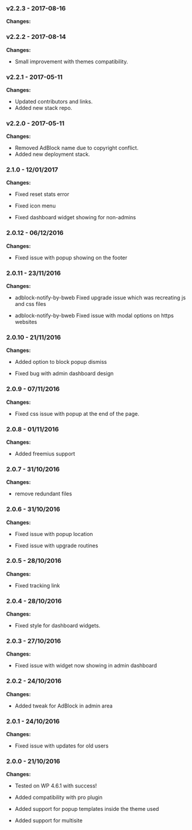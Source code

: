 
 ### v2.2.3 - 2017-08-16 
 **Changes:** 
  
 ### v2.2.2 - 2017-08-14 
 **Changes:** 
 * Small improvement with themes compatibility.
 
 ### v2.2.1 - 2017-05-11 
 **Changes:** 
 - Updated contributors and links. 
- Added new stack repo.
 
 ### v2.2.0 - 2017-05-11 
 **Changes:** 
 - Removed AdBlock name due to copyright conflict.
- Added new deployment stack.
 
### 2.1.0 - 12/01/2017
**Changes:** 
- Fixed reset stats error
- Fixed icon menu
- Fixed dashboard widget showing for non-admins

### 2.0.12 - 06/12/2016
**Changes:** 
- Fixed issue with popup showing on the footer

### 2.0.11 - 23/11/2016
**Changes:** 
- adblock-notify-by-bweb Fixed upgrade issue which was recreating js and css files
- adblock-notify-by-bweb Fixed issue with modal options on https websites

### 2.0.10 - 21/11/2016
**Changes:** 
- Added option to block popup dismiss
- Fixed bug with admin dashboard design

### 2.0.9 - 07/11/2016
**Changes:** 
- Fixed css issue with popup at the end of the page.

### 2.0.8 - 01/11/2016
**Changes:** 
- Added freemius support

### 2.0.7 - 31/10/2016
**Changes:** 
- remove redundant files

### 2.0.6 - 31/10/2016
**Changes:** 
- Fixed issue with popup location
- Fixed issue with upgrade routines

### 2.0.5 - 28/10/2016
**Changes:** 
- Fixed tracking link

### 2.0.4 - 28/10/2016
**Changes:** 
- Fixed style for dashboard widgets.

### 2.0.3 - 27/10/2016
**Changes:** 
- Fixed issue with widget now showing in admin dashboard

### 2.0.2 - 24/10/2016
**Changes:** 
- Added tweak for AdBlock in admin area

### 2.0.1 - 24/10/2016
**Changes:** 
- Fixed issue with updates for old users

### 2.0.0 - 21/10/2016
**Changes:** 
- Tested on WP 4.6.1 with success!
- Added compatibility with pro plugin
- Added support for popup templates inside the theme used
- Added support for multisite

